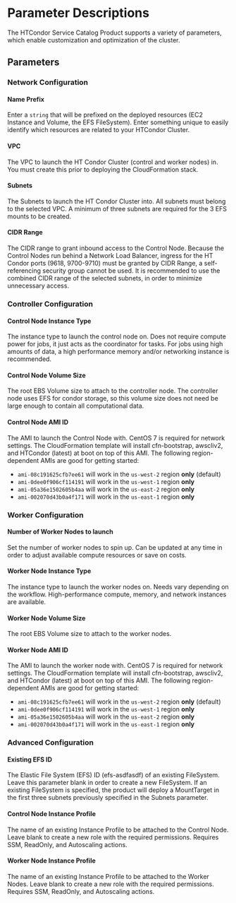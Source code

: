 # Parameter Descriptions

The HTCondor Service Catalog Product supports a variety of parameters, which enable customization and optimization of the cluster.

## Parameters

### Network Configuration

#### Name Prefix

Enter a `string` that will be prefixed on the deployed resources (EC2 Instance and Volume, the EFS FileSystem). Enter something unique to easily identify which resources are related to your HTCondor Cluster.

#### VPC

The VPC to launch the HT Condor Cluster (control and worker nodes) in. You must create this prior to deploying the CloudFormation stack.

#### Subnets

The Subnets to launch the HT Condor Cluster into. All subnets must belong to the selected VPC. A minimum of three subnets are required for the 3 EFS mounts to be created.

#### CIDR Range

The CIDR range to grant inbound access to the Control Node. Because the Control Nodes run behind a Network Load Balancer, ingress for the HT Condor ports (9618, 9700-9710) must be granted by CIDR Range, a self-referencing security group cannot be used. It is recommended to use the combined CIDR range of the selected subnets, in order to minimize unnecessary access.

### Controller Configuration

#### Control Node Instance Type

The instance type to launch the control node on. Does not require compute power for jobs, it just acts as the coordinator for tasks. For jobs using high amounts of data, a high performance memory and/or networking instance is recommended.

#### Control Node Volume Size

The root EBS Volume size to attach to the controller node. The controller node uses EFS for condor storage, so this volume size does not need be large enough to contain all computational data.

#### Control Node AMI ID

The AMI to launch the Control Node with. CentOS 7 is required for network settings. The CloudFormation template will install cfn-bootstrap, awscliv2, and HTCondor (latest) at boot on top of this AMI. The following region-dependent AMIs are good for getting started:

- `ami-08c191625cfb7ee61` will work in the `us-west-2` region **only** (default)
- `ami-0dee0f906cf114191` will work in the `us-west-1` region **only**
- `ami-05a36e1502605b4aa` will work in the `us-east-2` region **only**
- `ami-002070d43b0a4f171` will work in the `us-east-1` region **only**

### Worker Configuration

#### Number of Worker Nodes to launch

Set the number of worker nodes to spin up. Can be updated at any time in order to adjust available compute resources or save on costs.

#### Worker Node Instance Type

The instance type to launch the worker nodes on. Needs vary depending on the workflow. High-performance compute, memory, and network instances are available.

#### Worker Node Volume Size

The root EBS Volume size to attach to the worker nodes.

#### Worker Node AMI ID

The AMI to launch the worker node with. CentOS 7 is required for network settings. The CloudFormation template will install cfn-bootstrap, awscliv2, and HTCondor (latest) at boot on top of this AMI. The following region-dependent AMIs are good for getting started:

- `ami-08c191625cfb7ee61` will work in the `us-west-2` region **only** (default)
- `ami-0dee0f906cf114191` will work in the `us-west-1` region **only**
- `ami-05a36e1502605b4aa` will work in the `us-east-2` region **only**
- `ami-002070d43b0a4f171` will work in the `us-east-1` region **only**

### Advanced Configuration

#### Existing EFS ID

The Elastic File System (EFS) ID (efs-asdfasdf) of an existing FileSystem. Leave this parameter blank in order to create a new FileSystem. If an existing FileSystem is specified, the product will deploy a MountTarget in the first three subnets previously specified in the Subnets parameter.

#### Control Node Instance Profile

The name of an existing Instance Profile to be attached to the Control Node. Leave blank to create a new role with the required permissions. Requires SSM, ReadOnly, and Autoscaling actions.

#### Worker Node Instance Profile

The name of an existing Instance Profile to be attached to the Worker Nodes. Leave blank to create a new role with the required permissions. Requires SSM, ReadOnly, and Autoscaling actions.
